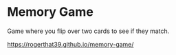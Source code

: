 # Memory Game
Game where you flip over two cards to see if they match.

https://rogerthat39.github.io/memory-game/
